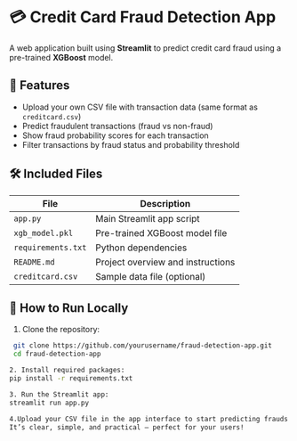 # 💳 Credit Card Fraud Detection App

A web application built using **Streamlit** to predict credit card fraud using a pre-trained **XGBoost** model.


## 🚀 Features

- Upload your own CSV file with transaction data (same format as `creditcard.csv`)
- Predict fraudulent transactions (fraud vs non-fraud)
- Show fraud probability scores for each transaction
- Filter transactions by fraud status and probability threshold


## 🛠️ Included Files

| File               | Description                       |
|--------------------|---------------------------------|
| `app.py`           | Main Streamlit app script        |
| `xgb_model.pkl`    | Pre-trained XGBoost model file   |
| `requirements.txt` | Python dependencies              |
| `README.md`        | Project overview and instructions|
| `creditcard.csv`   | Sample data file (optional)      |



## 📂 How to Run Locally

1. Clone the repository:
  ```bash
   git clone https://github.com/yourusername/fraud-detection-app.git
   cd fraud-detection-app

2. Install required packages:
pip install -r requirements.txt

3. Run the Streamlit app:
streamlit run app.py

4.Upload your CSV file in the app interface to start predicting frauds!
It’s clear, simple, and practical — perfect for your users!
